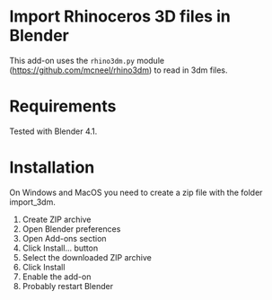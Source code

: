 Import Rhinoceros 3D files in Blender  
=====================================  

This add-on uses the `rhino3dm.py` module  
(https://github.com/mcneel/rhino3dm) to read in 3dm files.  

Requirements  
============  

Tested with Blender 4.1.  

Installation  
============  

On Windows and MacOS you need to create a zip file with the folder import_3dm.  
  
1. Create ZIP archive  
1. Open Blender preferences  
1. Open Add-ons section  
1. Click Install... button  
1. Select the downloaded ZIP archive  
1. Click Install  
1. Enable the add-on  
1. Probably restart Blender  
